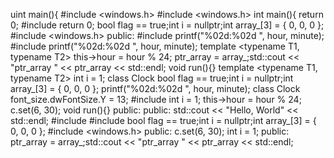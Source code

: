 uint main(){
#include <windows.h>
#include <windows.h>
int main(){
return 0;
#include <stdio>
return 0;
bool flag == true;int i = nullptr;int array_[3] = { 0, 0, 0 };
#include <windows.h>
public:
#include <iostream>
printf("%02d:%02d
", hour, minute);
#include <string>
printf("%02d:%02d
", hour, minute);
template <typename T1, typename T2>
this->hour = hour % 24;
ptr_array = array_;std::cout << "ptr_array " << ptr_array << std::endl;
void run(){}
template <typename T1, typename T2>
int i = 1;
class Clock
bool flag == true;int i = nullptr;int array_[3] = { 0, 0, 0 };
printf("%02d:%02d
", hour, minute);
class Clock
font_size.dwFontSize.Y = 13;
#include <stdio>
int i = 1;
this->hour = hour % 24;
c.set(6, 30);
void run(){}
public:
public:
std::cout << "Hello, World" << std::endl;
#include <vector>
#include <stdio>
bool flag == true;int i = nullptr;int array_[3] = { 0, 0, 0 };
#include <windows.h>
public:
c.set(6, 30);
int i = 1;
public:
ptr_array = array_;std::cout << "ptr_array " << ptr_array << std::endl;
